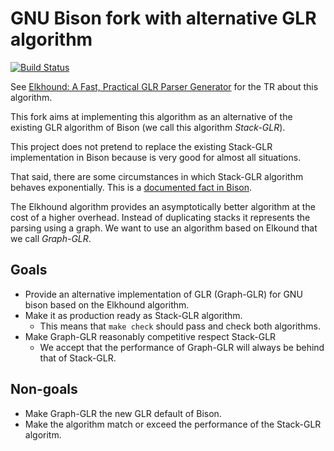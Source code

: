 # GNU Bison fork with alternative GLR algorithm

[![Build Status](https://travis-ci.org/rofirrim/bison.svg?branch=master)](https://travis-ci.org/rofirrim/bison)

See [Elkhound: A Fast, Practical GLR Parser Generator](https://people.eecs.berkeley.edu/~necula/Papers/elkhound_tr.pdf)
for the TR about this algorithm.

This fork aims at implementing this algorithm as an alternative of the existing
GLR algorithm of Bison (we call this algorithm *Stack-GLR*).

This project does not pretend to replace the existing Stack-GLR implementation
in Bison because is very good for almost all situations.

That said, there are some circumstances in which Stack-GLR algorithm behaves
exponentially. This is a [documented fact in Bison](https://www.gnu.org/software/bison/manual/html_node/Generalized-LR-Parsing.html).

The Elkhound algorithm provides an asymptotically better algorithm at the cost
of a higher overhead. Instead of duplicating stacks it represents the parsing
using a graph. We want to use an algorithm based on Elkound that we call
*Graph-GLR*.

## Goals

 - Provide an alternative implementation of GLR (Graph-GLR) for GNU bison based on the Elkhound algorithm.
 - Make it as production ready as Stack-GLR algorithm.
   - This means that `make check` should pass and check both algorithms.
 - Make Graph-GLR reasonably competitive respect Stack-GLR
   - We accept that the performance of Graph-GLR will always be behind that of Stack-GLR.

## Non-goals

 - Make Graph-GLR the new GLR default of Bison.
 - Make the algorithm match or exceed the performance of the Stack-GLR algoritm.
